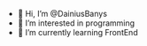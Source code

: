 - 👋 Hi, I’m @DainiusBanys
- 👀 I’m interested in programming
- 🌱 I’m currently learning FrontEnd 



<!---
DainiusBanys/DainiusBanys is a ✨ special ✨ repository because its `README.md` (this file) appears on your GitHub profile.
You can click the Preview link to take a look at your changes.


this is the last version
--->
